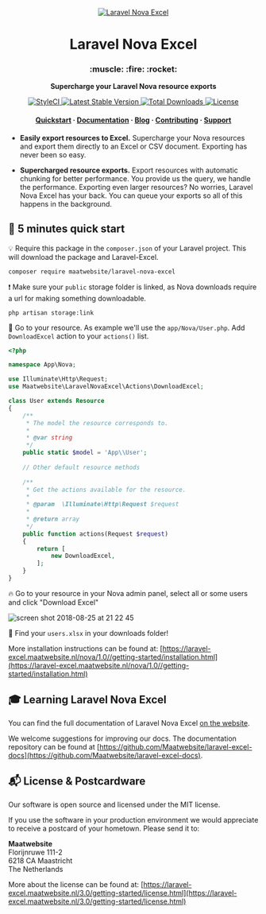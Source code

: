 <p align="center">
  <a href="https://laravel-excel.maatwebsite.nl">
    <img alt="Laravel Nova Excel" src="https://user-images.githubusercontent.com/7728097/43685313-ff1e2110-98b0-11e8-8b50-900a2b262f0f.png" />
  </a>
</p>

<h1 align="center">
  Laravel Nova Excel
</h1>

<h3 align="center">
  :muscle: :fire: :rocket:
</h3>

<p align="center">
  <strong>Supercharge your Laravel Nova resource exports</strong><br>
  
</p>

<p align="center">
  <a href="https://styleci.io/repos/146120416">
    <img src="https://styleci.io/repos/146120416/shield?branch=1.0" alt="StyleCI">
  </a> 
  
   <a href="https://packagist.org/packages/maatwebsite/laravel-nova-excel">
      <img src="https://poser.pugx.org/maatwebsite/laravel-nova-excel/v/stable.png" alt="Latest Stable Version">
  </a> 
  
  <a href="https://packagist.org/packages/maatwebsite/laravel-nova-excel">
      <img src="https://poser.pugx.org/maatwebsite/laravel-nova-excel/downloads.png" alt="Total Downloads">
  </a> 
  
  <a href="https://packagist.org/packages/maatwebsite/laravel-nova-excel">
    <img src="https://poser.pugx.org/maatwebsite/laravel-nova-excel/license.png" alt="License">
  </a>
</p>

<h4 align="center">
  <a href="https://laravel-excel.maatwebsite.nl/nova/1.0/geting-started/">Quickstart</a>
  <span> · </span>
  <a href="https://laravel-excel.maatwebsite.nl/nova/1.0/">Documentation</a>
  <span> · </span>
  <a href="https://laravel-excel.maatwebsite.nl/blog/">Blog</a>
  <span> · </span>
  <a href="https://laravel-excel.maatwebsite.nl/3.0/getting-started/contributing.html">Contributing</a>
  <span> · </span>
  <a href="https://laravel-excel.maatwebsite.nl/3.0/getting-started/support.html">Support</a>
</h4>

- **Easily export resources to Excel.** Supercharge your Nova resources and export them directly to an Excel or CSV document. Exporting has never been so easy.

- **Supercharged resource exports.** Export resources with automatic chunking for better performance. You provide us the query, we handle the performance. Exporting even larger resources? No worries, Laravel Nova Excel has your back. You can queue your exports so all of this happens in the background.

## :rocket: 5 minutes quick start

:bulb: Require this package in the `composer.json` of your Laravel project. This will download the package and Laravel-Excel.

```
composer require maatwebsite/laravel-nova-excel
```

:exclamation: Make sure your `public` storage folder is linked, as Nova downloads require a url for making something downloadable.

```
php artisan storage:link
```

:muscle: Go to your resource. As example we'll use the `app/Nova/User.php`. Add `DownloadExcel` action to your `actions()` list.

```php
<?php

namespace App\Nova;

use Illuminate\Http\Request;
use Maatwebsite\LaravelNovaExcel\Actions\DownloadExcel;

class User extends Resource
{
    /**
     * The model the resource corresponds to.
     *
     * @var string
     */
    public static $model = 'App\\User';
    
    // Other default resource methods
    
    /**
     * Get the actions available for the resource.
     *
     * @param  \Illuminate\Http\Request $request
     *
     * @return array
     */
    public function actions(Request $request)
    {
        return [
            new DownloadExcel,
        ];
    }
}
```

:fire: Go to your resource in your Nova admin panel, select all or some users and click "Download Excel"

![screen shot 2018-08-25 at 21 22 45](https://user-images.githubusercontent.com/7728097/44621835-af615400-a8ad-11e8-9d9e-924c553a10ac.png)

:page_facing_up: Find your `users.xlsx` in your downloads folder!

More installation instructions can be found at: [https://laravel-excel.maatwebsite.nl/nova/1.0//getting-started/installation.html](https://laravel-excel.maatwebsite.nl/nova/1.0//getting-started/installation.html)

## 🎓 Learning Laravel Nova Excel

You can find the full documentation of Laravel Nova Excel [on the website](https://laravel-excel.maatwebsite.nl/nova/1.0/).

We welcome suggestions for improving our docs. The documentation repository can be found at [https://github.com/Maatwebsite/laravel-excel-docs](https://github.com/Maatwebsite/laravel-excel-docs).

## :mailbox_with_mail: License & Postcardware

Our software is open source and licensed under the MIT license.

If you use the software in your production environment we would appreciate to receive a postcard of your hometown. Please send it to:

**Maatwebsite**  
Florijnruwe 111-2  
6218 CA Maastricht  
The Netherlands  

More about the license can be found at: [https://laravel-excel.maatwebsite.nl/3.0/getting-started/license.html](https://laravel-excel.maatwebsite.nl/3.0/getting-started/license.html)
